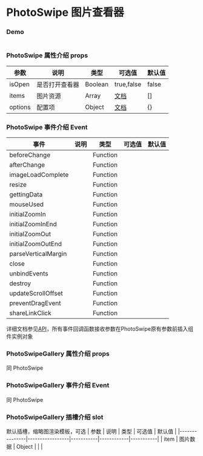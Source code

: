 #  PhotoSwipe 图片查看器


### Demo

```html


```

###  PhotoSwipe 属性介绍 props

| 参数           | 说明            | 类型       | 可选值      |   默认值   |
|---------------|-----------------|-----------|------------|-----------|
| isOpen        |  是否打开查看器   |  Boolean  | true,false |   false   |
| items         |  图片资源        |  Array    | [文档](http://photoswipe.com/documentation/getting-started.html)           |   []      |
| options       |  配置项          |  Object   | [文档](http://photoswipe.com/documentation/options.html) |   {}   |


###  PhotoSwipe 事件介绍 Event

| 事件           | 说明            | 类型       | 可选值      |   默认值   |
|---------------|-----------------|-----------|------------|-----------|
| beforeChange  |                 | Function  |            |           |
| afterChange   |                 | Function  |            |           |
| imageLoadComplete  |                 | Function  |            |           |
| resize        |                 | Function  |            |           |
| gettingData   |                 | Function  |            |           |
| mouseUsed     |                 | Function  |            |           |
| initialZoomIn |                 | Function  |            |           |
| initialZoomInEnd  |                 | Function  |            |           |
| initialZoomOut|                 | Function  |            |           |
| initialZoomOutEnd  |                 | Function  |            |           |
| parseVerticalMargin  |                 | Function  |            |           |
| close         |                 | Function  |            |           |
| unbindEvents  |                 | Function  |            |           |
| destroy       |                 | Function  |            |           |
| updateScrollOffset  |                 | Function  |            |           |
| preventDragEvent  |                 | Function  |            |           |
| shareLinkClick|                 | Function  |            |           |
详细文档参见[API](http://photoswipe.com/documentation/api.html)，所有事件回调函数接收参数在PhotoSwipe原有参数前插入组件实例对象

###  PhotoSwipeGallery 属性介绍 props

同 PhotoSwipe


###  PhotoSwipeGallery 事件介绍 Event

同 PhotoSwipe


### PhotoSwipeGallery 插槽介绍 slot

默认插槽，缩略图渲染模板，可选
| 参数           | 说明            | 类型       | 可选值      |   默认值   |
|---------------|-----------------|-----------|------------|-----------|
| item          | 图片数据         | Object    |            |           |
